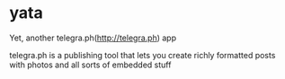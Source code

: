 # yata
Yet, another telegra.ph(http://telegra.ph) app

telegra.ph is a publishing tool that lets you create richly formatted posts with photos and all sorts of embedded stuff
